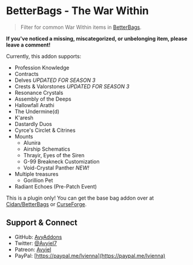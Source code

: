 # BetterBags - The War Within
> Filter for common War Within items in [BetterBags](https://www.curseforge.com/wow/addons/better-bags).

**If you've noticed a missing, miscategorized, or unbelonging item, please leave a comment!**

Currently, this addon supports:

- Profession Knowledge
- Contracts
- Delves *UPDATED FOR SEASON 3*
- Crests & Valorstones *UPDATED FOR SEASON 3*
- Resonance Crystals
- Assembly of the Deeps
- Hallowfall Arathi
- The Undermine(d)
- K'aresh
- Dastardly Duos
- Cyrce's Circlet & Citrines
- Mounts
  - Alunira
  - Airship Schematics
  - Thrayir, Eyes of the Siren
  - G-99 Breakneck Customization
  - Void-Crystal Panther *NEW!*
- Multiple treasures
  - Gorillion Pet
- Radiant Echoes (Pre-Patch Event)

This is a plugin only! You can get the base bag addon over at [Cidan/BetterBags](https://github.com/Cidan/BetterBags) or [CurseForge](https://www.curseforge.com/wow/addons/better-bags).

## Support & Connect
- GitHub: [AvyAddons](https://github.com/AvyAddons)
- Twitter: [@Avyiel7](https://twitter.com/Avyiel7)
- Patreon: [Avyiel](https://patreon.com/avyiel)
- PayPal: [https://paypal.me/lvienna](https://paypal.me/lvienna)
